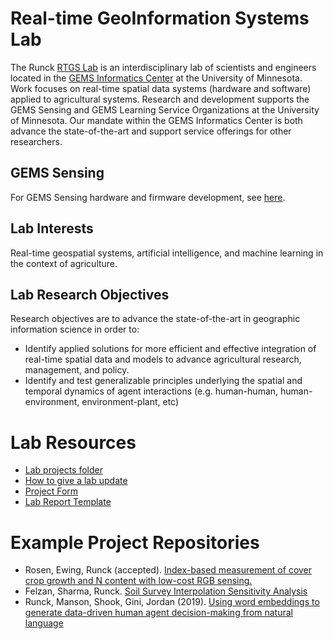 # Real-time GeoInformation Systems Lab

The Runck [RTGS Lab](https://gems.umn.edu/runck-lab-real-time-geoinformation-systems) is an interdisciplinary lab of scientists and engineers located in the [GEMS Informatics Center](https://gems.umn.edu) at the University of Minnesota. 
Work focuses on real-time spatial data systems (hardware and software) applied to agricultural systems. 
Research and development supports the GEMS Sensing and GEMS Learning Service Organizations at the University of Minnesota. 
Our mandate within the GEMS Informatics Center is both advance the state-of-the-art and support service offerings for other researchers.

## GEMS Sensing
For GEMS Sensing hardware and firmware development, see [here](https://github.com/GEMS-sensing).

## Lab Interests
Real-time geospatial systems, artificial intelligence, and machine learning in the context of agriculture. 

## Lab Research Objectives

Research objectives are to advance the state-of-the-art in geographic information science in order to:
- Identify applied solutions for more efficient and effective integration of real-time spatial data and models to advance agricultural research, management, and policy.
- Identify and test generalizable principles underlying the spatial and temporal dynamics of agent interactions (e.g. human-human, human-environment, environment-plant, etc)


# Lab Resources
- [Lab projects folder](https://drive.google.com/drive/u/0/folders/1TV885V-R2vJnYQjA9C69YkuEJcIG4DjF)
- [How to give a lab update](https://www.dropbox.com/s/k3qvdmh52ek6w09/How%20to%20give%20a%20lab%20update.pdf?dl=0)
- [Project Form](https://www.dropbox.com/s/ekc4kjtld0uf4sw/Project%20Proposal%20Form.docx?dl=0)
- [Lab Report Template](https://www.dropbox.com/s/ruxnv73xx0u3e3j/Lab%20Report%20Template.docx?dl=0)

# Example Project Repositories
- Rosen, Ewing, Runck (accepted). [Index-based measurement of cover crop growth and N content with low-cost RGB sensing.](https://github.com/RTGS-Lab/USDA_GEMS_RGB_COVER)
- Felzan, Sharma, Runck. [Soil Survey Interpolation Sensitivity Analysis](https://github.com/RTGS-Lab/SSURGO-interpolation-sensitivity-analysis)
- Runck, Manson, Shook, Gini, Jordan (2019). [Using word embeddings to generate data-driven human agent decision-making from natural language](https://github.com/runck014/2018-geoinformatica-submission)


